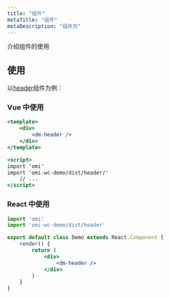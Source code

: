 ```yaml
---
title: "组件"
metaTitle: "组件"
metaDescription: "组件页"
---
```


介绍组件的使用

## 使用

以[header](/header)组件为例：

### Vue 中使用

```jsx
<template>
    <div>
        <dm-header />
    </div>
</template>

<script>
import 'omi'
import 'omi-wc-demo/dist/header/'
    // ...
</script>
```

### React 中使用

```jsx
import 'omi'
import 'omi-wc-demo/dist/header'

export default class Demo extends React.Component {
    render() {
        return (
            <div>
                <dm-header />
            </div>
        )
    }
}
```